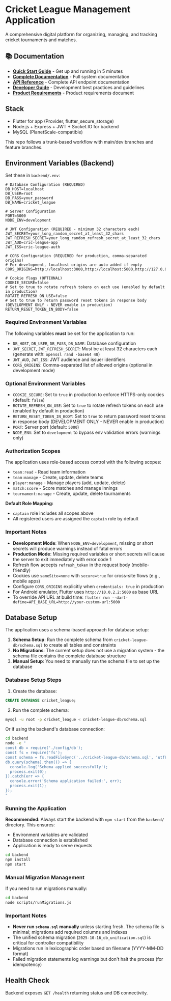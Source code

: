 # Cricket League Management Application

A comprehensive digital platform for organizing, managing, and tracking cricket tournaments and matches.

## 📚 Documentation

- **[Quick Start Guide](QUICK_START.md)** - Get up and running in 5 minutes
- **[Complete Documentation](DOCUMENTATION.md)** - Full system documentation
- **[API Reference](API_REFERENCE.md)** - Complete API endpoint documentation
- **[Developer Guide](DEVELOPER_GUIDE.md)** - Development best practices and guidelines
- **[Product Requirements](PRD.md)** - Product requirements document

## Stack
- Flutter for app (Provider, flutter_secure_storage)
- Node.js + Express + JWT + Socket.IO for backend
- MySQL (PlanetScale-compatible)

This repo follows a trunk-based workflow with main/dev branches and feature branches.

## Environment Variables (Backend)

Set these in `backend/.env`:

```env
# Database Configuration (REQUIRED)
DB_HOST=localhost
DB_USER=root
DB_PASS=your_password
DB_NAME=cricket_league

# Server Configuration
PORT=5000
NODE_ENV=development

# JWT Configuration (REQUIRED - minimum 32 characters each)
JWT_SECRET=your_long_random_secret_at_least_32_chars
JWT_REFRESH_SECRET=your_long_random_refresh_secret_at_least_32_chars
JWT_AUD=cric-league-app
JWT_ISS=cric-league-auth

# CORS Configuration (REQUIRED for production, comma-separated origins)
# For development, localhost origins are auto-added if empty
CORS_ORIGINS=http://localhost:3000,http://localhost:5000,http://127.0.0.1:5000,http://10.0.2.2:5000

# Cookie flags (OPTIONAL)
COOKIE_SECURE=false
# Set to true to rotate refresh tokens on each use (enabled by default in production)
ROTATE_REFRESH_ON_USE=false
# Set to true to return password reset tokens in response body (DEVELOPMENT ONLY - NEVER enable in production)
RETURN_RESET_TOKEN_IN_BODY=false
```

### Required Environment Variables

The following variables **must** be set for the application to run:

- `DB_HOST`, `DB_USER`, `DB_PASS`, `DB_NAME`: Database configuration
- `JWT_SECRET`, `JWT_REFRESH_SECRET`: Must be at least 32 characters each (generate with: `openssl rand -base64 48`)
- `JWT_AUD`, `JWT_ISS`: JWT audience and issuer identifiers
- `CORS_ORIGINS`: Comma-separated list of allowed origins (optional in development mode)

### Optional Environment Variables

- `COOKIE_SECURE`: Set to `true` in production to enforce HTTPS-only cookies (default: `false`)
- `ROTATE_REFRESH_ON_USE`: Set to `true` to rotate refresh tokens on each use (enabled by default in production)
- `RETURN_RESET_TOKEN_IN_BODY`: Set to `true` to return password reset tokens in response body (DEVELOPMENT ONLY - NEVER enable in production)
- `PORT`: Server port (default: `5000`)
- `NODE_ENV`: Set to `development` to bypass env validation errors (warnings only)

### Authorization Scopes

The application uses role-based access control with the following scopes:

- `team:read` - Read team information
- `team:manage` - Create, update, delete teams
- `player:manage` - Manage players (add, update, delete)
- `match:score` - Score matches and manage innings
- `tournament:manage` - Create, update, delete tournaments

**Default Role Mapping:**
- `captain` role includes all scopes above
- All registered users are assigned the `captain` role by default

### Important Notes

- **Development Mode**: When `NODE_ENV=development`, missing or short secrets will produce warnings instead of fatal errors
- **Production Mode**: Missing required variables or short secrets will cause the server to exit immediately with error code 1
- Refresh flow accepts `refresh_token` in the request body (mobile-friendly)
- Cookies use `sameSite=none` with `secure=true` for cross-site flows (e.g., mobile apps)
- Configure `CORS_ORIGINS` explicitly when `credentials: true` in production
- For Android emulator, Flutter uses `http://10.0.2.2:5000` as base URL
- To override API URL at build time: `flutter run --dart-define=API_BASE_URL=http://your-custom-url:5000`

## Database Setup

The application uses a schema-based approach for database setup:

1. **Schema Setup**: Run the complete schema from `cricket-league-db/schema.sql` to create all tables and constraints
2. **No Migrations**: The current setup does not use a migration system - the schema file contains the complete database structure
3. **Manual Setup**: You need to manually run the schema file to set up the database

### Database Setup Steps

1. Create the database:
```sql
CREATE DATABASE cricket_league;
```

2. Run the complete schema:
```bash
mysql -u root -p cricket_league < cricket-league-db/schema.sql
```

Or if using the backend's database connection:
```bash
cd backend
node -e "
const db = require('./config/db');
const fs = require('fs');
const schema = fs.readFileSync('../cricket-league-db/schema.sql', 'utf8');
db.query(schema).then(() => {
  console.log('Schema applied successfully');
  process.exit(0);
}).catch(err => {
  console.error('Schema application failed:', err);
  process.exit(1);
});
"
```

### Running the Application

**Recommended**: Always start the backend with `npm start` from the `backend/` directory. This ensures:
- Environment variables are validated
- Database connection is established
- Application is ready to serve requests

```bash
cd backend
npm install
npm start
```

### Manual Migration Management

If you need to run migrations manually:

```bash
cd backend
node scripts/runMigrations.js
```

### Important Notes

- **Never run `schema.sql` manually** unless starting fresh. The schema file is minimal; migrations add required columns and indexes
- The unified schema migration (`2025-10-16_db_unification.sql`) is critical for controller compatibility
- Migrations run in lexicographic order based on filename (YYYY-MM-DD format)
- Failed migration statements log warnings but don't halt the process (for idempotency)

## Health Check

Backend exposes `GET /health` returning status and DB connectivity.
